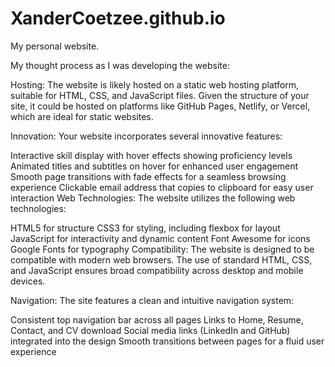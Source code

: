 # XanderCoetzee.github.io
My personal website. 

My thought process as I was developing the website: 


Hosting: The website is likely hosted on a static web hosting platform, suitable for HTML, CSS, and JavaScript files. Given the structure of your site, it could be hosted on platforms like GitHub Pages, Netlify, or Vercel, which are ideal for static websites.

Innovation: Your website incorporates several innovative features:

Interactive skill display with hover effects showing proficiency levels
Animated titles and subtitles on hover for enhanced user engagement
Smooth page transitions with fade effects for a seamless browsing experience
Clickable email address that copies to clipboard for easy user interaction
Web Technologies: The website utilizes the following web technologies:

HTML5 for structure
CSS3 for styling, including flexbox for layout
JavaScript for interactivity and dynamic content
Font Awesome for icons
Google Fonts for typography
Compatibility: The website is designed to be compatible with modern web browsers. The use of standard HTML, CSS, and JavaScript ensures broad compatibility across desktop and mobile devices.

Navigation: The site features a clean and intuitive navigation system:

Consistent top navigation bar across all pages
Links to Home, Resume, Contact, and CV download
Social media links (LinkedIn and GitHub) integrated into the design
Smooth transitions between pages for a fluid user experience
